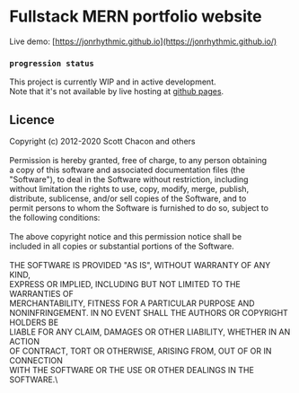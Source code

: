 # Fullstack MERN portfolio website 

Live demo: [https://jonrhythmic.github.io](https://jonrhythmic.github.io/)

### `progression status`

This project is currently WIP and in active development.\
Note that it's not available by live hosting at [github pages](https://jonrhythmic.githob.com).

## Licence

Copyright (c) 2012-2020 Scott Chacon and others\
\
Permission is hereby granted, free of charge, to any person obtaining\
a copy of this software and associated documentation files (the\
"Software"), to deal in the Software without restriction, including\
without limitation the rights to use, copy, modify, merge, publish,\
distribute, sublicense, and/or sell copies of the Software, and to\
permit persons to whom the Software is furnished to do so, subject to\
the following conditions:\
\
The above copyright notice and this permission notice shall be\
included in all copies or substantial portions of the Software.\
\
THE SOFTWARE IS PROVIDED "AS IS", WITHOUT WARRANTY OF ANY KIND,\
EXPRESS OR IMPLIED, INCLUDING BUT NOT LIMITED TO THE WARRANTIES OF\
MERCHANTABILITY, FITNESS FOR A PARTICULAR PURPOSE AND\
NONINFRINGEMENT. IN NO EVENT SHALL THE AUTHORS OR COPYRIGHT HOLDERS BE\
LIABLE FOR ANY CLAIM, DAMAGES OR OTHER LIABILITY, WHETHER IN AN ACTION\
OF CONTRACT, TORT OR OTHERWISE, ARISING FROM, OUT OF OR IN CONNECTION\
WITH THE SOFTWARE OR THE USE OR OTHER DEALINGS IN THE SOFTWARE.\

